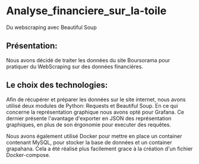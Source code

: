 # Analyse_financiere_sur_la-toile
Du webscraping avec Beautiful Soup

## Présentation:
Nous avons décidé de traiter les données du site Boursorama pour pratiquer du WebScraping sur des données financières.

## Le choix des technologies:

Afin de récupérer et préparer les données sur le site internet, nous avons utilisé deux modules de Python: Requests et Beautiful Soup.
En ce qui concerne la représentation graphique nous avons opté pour Grafana. Ce dernier présente l'avantage d'exporter en JSON des représentation graphiques, en plus de son érgonomie pour executer des requêtes.

Nous avons également utilisé Docker pour mettre en place un container contenant MySQL, pour stocker la base de données et un container grapahana. Cela a été réalisé plus facilement grace à la création d'un fichier Docker-compose.

